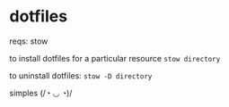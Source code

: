 dotfiles
======

reqs: stow

to install dotfiles for a particular resource
`stow directory`


to uninstall dotfiles:
`stow -D directory`

simples (/◔ ◡ ◔)/
